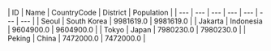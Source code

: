 | ID | Name | CountryCode | District | Population | 
| --- | --- | --- | --- | --- | --- | --- |
 | Seoul | South Korea | 9981619.0 | 9981619.0 |
 | Jakarta | Indonesia | 9604900.0 | 9604900.0 |
 | Tokyo | Japan | 7980230.0 | 7980230.0 |
 | Peking | China | 7472000.0 | 7472000.0 |
